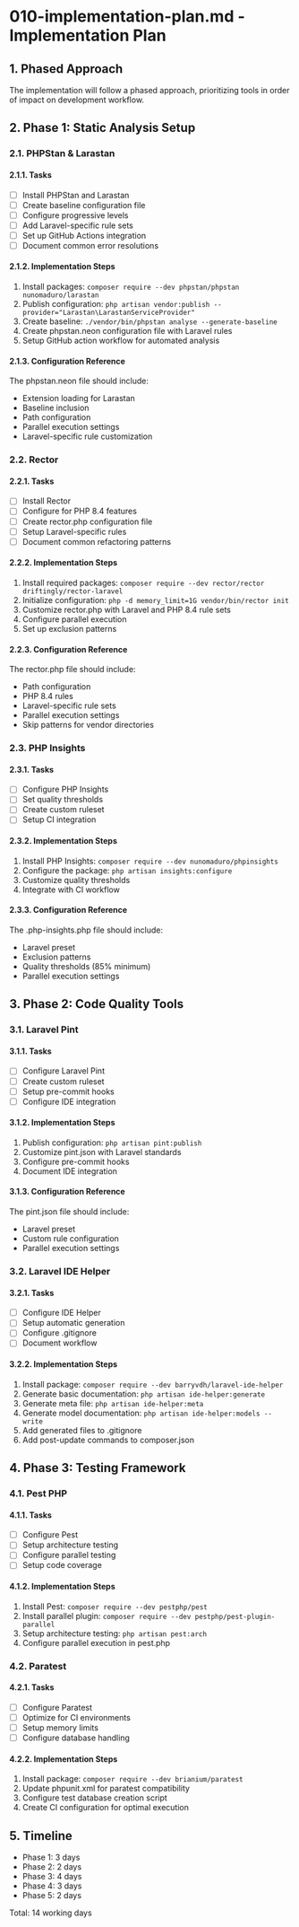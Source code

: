 # 010-implementation-plan.md - Implementation Plan

## 1. Phased Approach

The implementation will follow a phased approach, prioritizing tools in order of impact on development workflow.

## 2. Phase 1: Static Analysis Setup

### 2.1. PHPStan & Larastan

#### 2.1.1. Tasks
- [ ] Install PHPStan and Larastan
- [ ] Create baseline configuration file
- [ ] Configure progressive levels
- [ ] Add Laravel-specific rule sets
- [ ] Set up GitHub Actions integration
- [ ] Document common error resolutions

#### 2.1.2. Implementation Steps

1. Install packages: `composer require --dev phpstan/phpstan nunomaduro/larastan`
2. Publish configuration: `php artisan vendor:publish --provider="Larastan\LarastanServiceProvider"`
3. Create baseline: `./vendor/bin/phpstan analyse --generate-baseline`
4. Create phpstan.neon configuration file with Laravel rules
5. Setup GitHub action workflow for automated analysis

#### 2.1.3. Configuration Reference

The phpstan.neon file should include:
- Extension loading for Larastan
- Baseline inclusion
- Path configuration
- Parallel execution settings
- Laravel-specific rule customization

### 2.2. Rector

#### 2.2.1. Tasks
- [ ] Install Rector
- [ ] Configure for PHP 8.4 features
- [ ] Create rector.php configuration file
- [ ] Setup Laravel-specific rules
- [ ] Document common refactoring patterns

#### 2.2.2. Implementation Steps

1. Install required packages: `composer require --dev rector/rector driftingly/rector-laravel`
2. Initialize configuration: `php -d memory_limit=1G vendor/bin/rector init`
3. Customize rector.php with Laravel and PHP 8.4 rule sets
4. Configure parallel execution
5. Set up exclusion patterns

#### 2.2.3. Configuration Reference

The rector.php file should include:
- Path configuration
- PHP 8.4 rules
- Laravel-specific rule sets
- Parallel execution settings
- Skip patterns for vendor directories

### 2.3. PHP Insights

#### 2.3.1. Tasks
- [ ] Configure PHP Insights
- [ ] Set quality thresholds
- [ ] Create custom ruleset
- [ ] Setup CI integration

#### 2.3.2. Implementation Steps

1. Install PHP Insights: `composer require --dev nunomaduro/phpinsights`
2. Configure the package: `php artisan insights:configure`
3. Customize quality thresholds
4. Integrate with CI workflow

#### 2.3.3. Configuration Reference

The .php-insights.php file should include:
- Laravel preset
- Exclusion patterns
- Quality thresholds (85% minimum)
- Parallel execution settings

## 3. Phase 2: Code Quality Tools

### 3.1. Laravel Pint

#### 3.1.1. Tasks
- [ ] Configure Laravel Pint
- [ ] Create custom ruleset
- [ ] Setup pre-commit hooks
- [ ] Configure IDE integration

#### 3.1.2. Implementation Steps

1. Publish configuration: `php artisan pint:publish`
2. Customize pint.json with Laravel standards
3. Configure pre-commit hooks
4. Document IDE integration

#### 3.1.3. Configuration Reference

The pint.json file should include:
- Laravel preset
- Custom rule configuration
- Parallel execution settings

### 3.2. Laravel IDE Helper

#### 3.2.1. Tasks
- [ ] Configure IDE Helper
- [ ] Setup automatic generation
- [ ] Configure .gitignore
- [ ] Document workflow

#### 3.2.2. Implementation Steps

1. Install package: `composer require --dev barryvdh/laravel-ide-helper`
2. Generate basic documentation: `php artisan ide-helper:generate`
3. Generate meta file: `php artisan ide-helper:meta`
4. Generate model documentation: `php artisan ide-helper:models --write`
5. Add generated files to .gitignore
6. Add post-update commands to composer.json

## 4. Phase 3: Testing Framework

### 4.1. Pest PHP

#### 4.1.1. Tasks
- [ ] Configure Pest
- [ ] Setup architecture testing
- [ ] Configure parallel testing
- [ ] Setup code coverage

#### 4.1.2. Implementation Steps

1. Install Pest: `composer require --dev pestphp/pest`
2. Install parallel plugin: `composer require --dev pestphp/pest-plugin-parallel`
3. Setup architecture testing: `php artisan pest:arch`
4. Configure parallel execution in pest.php

### 4.2. Paratest

#### 4.2.1. Tasks
- [ ] Configure Paratest
- [ ] Optimize for CI environments
- [ ] Setup memory limits
- [ ] Configure database handling

#### 4.2.2. Implementation Steps

1. Install package: `composer require --dev brianium/paratest`
2. Update phpunit.xml for paratest compatibility
3. Configure test database creation script
4. Create CI configuration for optimal execution

## 5. Timeline

- Phase 1: 3 days
- Phase 2: 2 days
- Phase 3: 4 days
- Phase 4: 3 days
- Phase 5: 2 days

Total: 14 working days

